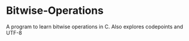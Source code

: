 # Bitwise-Operations

A program to learn bitwise operations in C. Also explores codepoints and UTF-8
